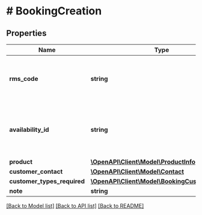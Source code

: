# # BookingCreation

## Properties

Name | Type | Description | Notes
------------ | ------------- | ------------- | -------------
**rms_code** | **string** | Internal rms code to identify which rms to send request to | 
**availability_id** | **string** | The id provided in an availbility request to book against | 
**product** | [**\OpenAPI\Client\Model\ProductInfo**](ProductInfo.md) |  | 
**customer_contact** | [**\OpenAPI\Client\Model\Contact**](Contact.md) |  | 
**customer_types_required** | [**\OpenAPI\Client\Model\BookingCustomerType[]**](BookingCustomerType.md) |  | 
**note** | **string** |  | [optional] 

[[Back to Model list]](../../README.md#documentation-for-models) [[Back to API list]](../../README.md#documentation-for-api-endpoints) [[Back to README]](../../README.md)



